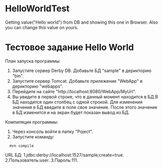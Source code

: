 # HelloWorldTest
Getting value("Hello world") from DB and showing this one in Browser. Also you can change this value on yours.

# Тестовое задание Hello World
План запуска программы:
1. Запустите сервер Derby DB. Добавьте БД "sample" в дерикторию "bin".
2. Запустите сервер Tomcat. Добавьте прилежение "WebApp" в дерикторию "webapps".
3. Перейдите на сайте "http://localhost:8080/WebApp/MyUrl".
4. Вы увидите в первой строке, что в данный момент находится в БД.В БД находится один столбец с одной строкой. Для изменения значения в БД введите в поле свое значение. После этого значение в БД изменится и на экран будет показан вывод из БД.

Компиляция программы:
1. Через консоль войти в папку "Poject".
2. Запустите команду:
```
  mvn compile
```
URL БД:
1.jdbc:derby://localhost:1527/sample;create=true.
2.Пользователь:user.
3.Пароль:111.
